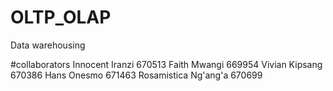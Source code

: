 # OLTP_OLAP
Data warehousing

#collaborators
Innocent Iranzi 670513
Faith Mwangi 669954
Vivian Kipsang 670386
Hans Onesmo 671463
Rosamistica Ng'ang'a 670699
